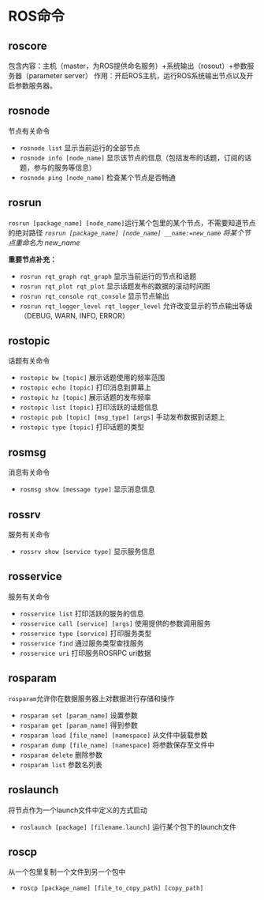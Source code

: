 # ROS命令
## roscore
包含内容：主机（master，为ROS提供命名服务）+系统输出（rosout）+参数服务器（parameter server）
作用：开启ROS主机，运行ROS系统输出节点以及开启参数服务器。

## rosnode
节点有关命令
- `rosnode list` 显示当前运行的全部节点
- `rosnode info [node_name]` 显示该节点的信息（包括发布的话题，订阅的话题，参与的服务等信息）
- `rosnode ping [node_name]` 检查某个节点是否畅通

## rosrun
`rosrun [package_name] [node_name]`运行某个包里的某个节点，不需要知道节点的绝对路径
*`rosrun [package_name] [node_name] __name:=new_name` 将某个节点重命名为 new_name*

**重要节点补充：**
- `rosrun rqt_graph rqt_graph` 显示当前运行的节点和话题
- `rosrun rqt_plot rqt_plot` 显示话题发布的数据的滚动时间图
- `rosrun rqt_console rqt_console` 显示节点输出
- `rosrun rqt_logger_level rqt_logger_level` 允许改变显示的节点输出等级（DEBUG, WARN, INFO, ERROR）

## rostopic
话题有关命令
- `rostopic bw [topic]` 展示话题使用的频率范围
- `rostopic echo [topic]` 打印消息到屏幕上
- `rostopic hz [topic]` 展示话题的发布频率
- `rostopic list [topic]` 打印活跃的话题信息
- `rostopic pub [topic] [msg_type] [args]` 手动发布数据到话题上
- `rostopic type [topic]` 打印话题的类型

## rosmsg
消息有关命令
- `rosmsg show [message type]` 显示消息信息

## rossrv
服务有关命令
- `rossrv show [service type]` 显示服务信息

## rosservice
服务有关命令
- `rosservice list` 打印活跃的服务的信息
- `rosservice call [service] [args]` 使用提供的参数调用服务
- `rosservice type [service]` 打印服务类型
- `rosservice find` 通过服务类型查找服务
- `rosservice uri` 打印服务ROSRPC uri数据

## rosparam
`rosparam`允许你在数据服务器上对数据进行存储和操作
- `rosparam set [param_name]` 设置参数
- `rosparam get [param_name]` 得到参数
- `rosparam load [file_name] [namespace]` 从文件中装载参数
- `rosparam dump [file_name] [namespace]` 将参数保存至文件中
- `rosparam delete` 删除参数
- `rosparam list` 参数名列表

## roslaunch
将节点作为一个launch文件中定义的方式启动
- `roslaunch [package] [filename.launch]` 运行某个包下的launch文件

## roscp
从一个包里复制一个文件到另一个包中
- `roscp [package_name] [file_to_copy_path] [copy_path]`
